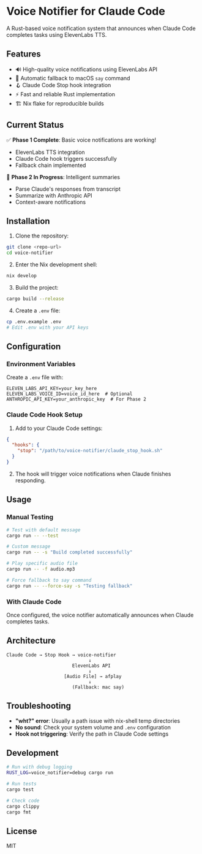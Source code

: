 # Voice Notifier for Claude Code

A Rust-based voice notification system that announces when Claude Code completes tasks using ElevenLabs TTS.

## Features

- 🔊 High-quality voice notifications using ElevenLabs API
- 🔄 Automatic fallback to macOS `say` command
- 🪝 Claude Code Stop hook integration
- ⚡ Fast and reliable Rust implementation
- 🏗️ Nix flake for reproducible builds

## Current Status

✅ **Phase 1 Complete**: Basic voice notifications are working!
- ElevenLabs TTS integration
- Claude Code hook triggers successfully
- Fallback chain implemented

🚧 **Phase 2 In Progress**: Intelligent summaries
- Parse Claude's responses from transcript
- Summarize with Anthropic API
- Context-aware notifications

## Installation

1. Clone the repository:
```bash
git clone <repo-url>
cd voice-notifier
```

2. Enter the Nix development shell:
```bash
nix develop
```

3. Build the project:
```bash
cargo build --release
```

4. Create a `.env` file:
```bash
cp .env.example .env
# Edit .env with your API keys
```

## Configuration

### Environment Variables

Create a `.env` file with:
```
ELEVEN_LABS_API_KEY=your_key_here
ELEVEN_LABS_VOICE_ID=voice_id_here  # Optional
ANTHROPIC_API_KEY=your_anthropic_key  # For Phase 2
```

### Claude Code Hook Setup

1. Add to your Claude Code settings:
```json
{
  "hooks": {
    "stop": "/path/to/voice-notifier/claude_stop_hook.sh"
  }
}
```

2. The hook will trigger voice notifications when Claude finishes responding.

## Usage

### Manual Testing
```bash
# Test with default message
cargo run -- --test

# Custom message
cargo run -- -s "Build completed successfully"

# Play specific audio file
cargo run -- -f audio.mp3

# Force fallback to say command
cargo run -- --force-say -s "Testing fallback"
```

### With Claude Code
Once configured, the voice notifier automatically announces when Claude completes tasks.

## Architecture

```
Claude Code → Stop Hook → voice-notifier
                              ↓
                        ElevenLabs API
                              ↓
                     [Audio File] → afplay
                              ↓
                        (Fallback: mac say)
```

## Troubleshooting

- **"wht?" error**: Usually a path issue with nix-shell temp directories
- **No sound**: Check your system volume and `.env` configuration
- **Hook not triggering**: Verify the path in Claude Code settings

## Development

```bash
# Run with debug logging
RUST_LOG=voice_notifier=debug cargo run

# Run tests
cargo test

# Check code
cargo clippy
cargo fmt
```

## License

MIT